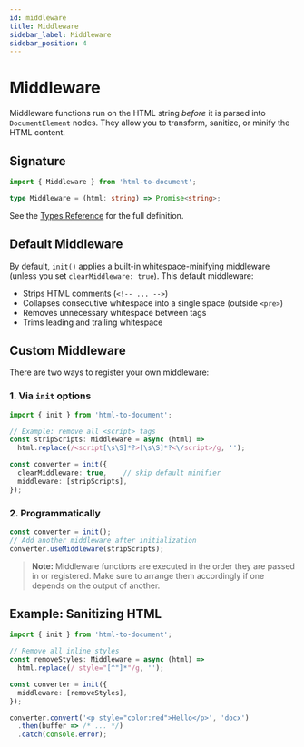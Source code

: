 ```yaml
---
id: middleware
title: Middleware
sidebar_label: Middleware
sidebar_position: 4
---
```


# Middleware

Middleware functions run on the HTML string _before_ it is parsed into `DocumentElement` nodes. They allow you to transform, sanitize, or minify the HTML content.

## Signature

```ts
import { Middleware } from 'html-to-document';

type Middleware = (html: string) => Promise<string>;
```

See the [Types Reference](./types) for the full definition.

## Default Middleware

By default, `init()` applies a built-in whitespace-minifying middleware (unless you set `clearMiddleware: true`). This default middleware:
- Strips HTML comments (`<!-- ... -->`)
- Collapses consecutive whitespace into a single space (outside `<pre>`)
- Removes unnecessary whitespace between tags
- Trims leading and trailing whitespace

## Custom Middleware

There are two ways to register your own middleware:

### 1. Via `init` options

```ts
import { init } from 'html-to-document';

// Example: remove all <script> tags
const stripScripts: Middleware = async (html) =>
  html.replace(/<script[\s\S]*?>[\s\S]*?<\/script>/g, '');

const converter = init({
  clearMiddleware: true,    // skip default minifier
  middleware: [stripScripts],
});
```

### 2. Programmatically

```ts
const converter = init();
// Add another middleware after initialization
converter.useMiddleware(stripScripts);
```

> **Note:** Middleware functions are executed in the order they are passed in or registered. Make sure to arrange them accordingly if one depends on the output of another.


## Example: Sanitizing HTML

```ts
import { init } from 'html-to-document';

// Remove all inline styles
const removeStyles: Middleware = async (html) =>
  html.replace(/ style="[^"]*"/g, '');

const converter = init({
  middleware: [removeStyles],
});

converter.convert('<p style="color:red">Hello</p>', 'docx')
  .then(buffer => /* ... */)
  .catch(console.error);
```